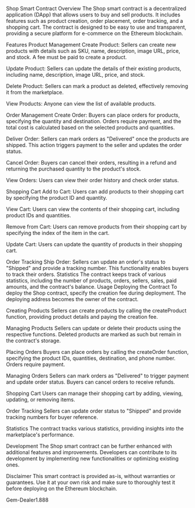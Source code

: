 Shop Smart Contract
Overview
The Shop smart contract is a decentralized application (DApp) that allows users to buy and sell products. It includes features such as product creation, order placement, order tracking, and a shopping cart. The contract is designed to be easy to use and transparent, providing a secure platform for e-commerce on the Ethereum blockchain.

Features
Product Management
Create Product: Sellers can create new products with details such as SKU, name, description, image URL, price, and stock. A fee must be paid to create a product.

Update Product: Sellers can update the details of their existing products, including name, description, image URL, price, and stock.

Delete Product: Sellers can mark a product as deleted, effectively removing it from the marketplace.

View Products: Anyone can view the list of available products.

Order Management
Create Order: Buyers can place orders for products, specifying the quantity and destination. Orders require payment, and the total cost is calculated based on the selected products and quantities.

Deliver Order: Sellers can mark orders as "Delivered" once the products are shipped. This action triggers payment to the seller and updates the order status.

Cancel Order: Buyers can cancel their orders, resulting in a refund and returning the purchased quantity to the product's stock.

View Orders: Users can view their order history and check order status.

Shopping Cart
Add to Cart: Users can add products to their shopping cart by specifying the product ID and quantity.

View Cart: Users can view the contents of their shopping cart, including product IDs and quantities.

Remove from Cart: Users can remove products from their shopping cart by specifying the index of the item in the cart.

Update Cart: Users can update the quantity of products in their shopping cart.

Order Tracking
Ship Order: Sellers can update an order's status to "Shipped" and provide a tracking number. This functionality enables buyers to track their orders.
Statistics
The contract keeps track of various statistics, including the number of products, orders, sellers, sales, paid amounts, and the contract's balance.
Usage
Deploying the Contract
To deploy the Shop contract, specify the creation fee during deployment. The deploying address becomes the owner of the contract.

Creating Products
Sellers can create products by calling the createProduct function, providing product details and paying the creation fee.

Managing Products
Sellers can update or delete their products using the respective functions. Deleted products are marked as such but remain in the contract's storage.

Placing Orders
Buyers can place orders by calling the createOrder function, specifying the product IDs, quantities, destination, and phone number. Orders require payment.

Managing Orders
Sellers can mark orders as "Delivered" to trigger payment and update order status. Buyers can cancel orders to receive refunds.

Shopping Cart
Users can manage their shopping cart by adding, viewing, updating, or removing items.

Order Tracking
Sellers can update order status to "Shipped" and provide tracking numbers for buyer reference.

Statistics
The contract tracks various statistics, providing insights into the marketplace's performance.

Development
The Shop smart contract can be further enhanced with additional features and improvements. Developers can contribute to its development by implementing new functionalities or optimizing existing ones.

Disclaimer
This smart contract is provided as-is, without warranties or guarantees. Use it at your own risk and make sure to thoroughly test it before deploying on the Ethereum blockchain.

Gem-Dealer1.888

